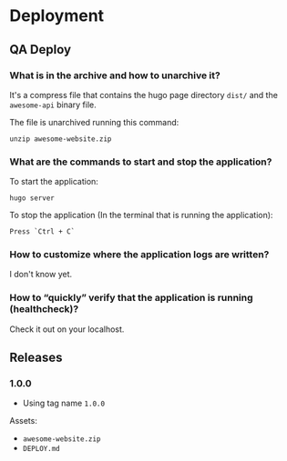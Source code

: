 # Deployment

## QA Deploy

### What is in the archive and how to unarchive it?

It's a compress file that contains the hugo page directory `dist/`
and the `awesome-api` binary file.

The file is unarchived running this command:

```shell
unzip awesome-website.zip
```

### What are the commands to start and stop the application?

To start the application:

```shell
hugo server
```

To stop the application (In the terminal that is running the application):

```shell
Press `Ctrl + C`
```

### How to customize where the application logs are written?

I don't know yet.

### How to “quickly” verify that the application is running (healthcheck)?

Check it out on your localhost.

## Releases

### 1.0.0

- Using tag name `1.0.0`

Assets:

- `awesome-website.zip`
- `DEPLOY.md`
